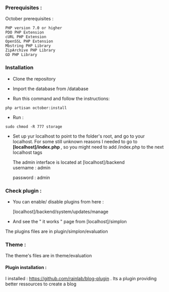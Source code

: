 ### Prerequisites : 

October prerequisites : 

    PHP version 7.0 or higher
    PDO PHP Extension
    cURL PHP Extension
    OpenSSL PHP Extension
    Mbstring PHP Library
    ZipArchive PHP Library
    GD PHP Library


### Installation

- Clone the repository 

- Import the database from /database

- Run this command and follow the instructions:

```shell
php artisan october:install
```
- Run : 
```shell
sudo chmod -R 777 storage
```
- Set up yur localhost to point to the folder's root, and go to your localhost. For some still unknown reasons I needed to go to <b> [localhost]/index.php </b>, so you might need to add /index.php to the next localhost tags
  
  The  admin interface is located at [localhost]/backend 
  <br>
  username : admin 
  <br>
  
  password : admin 
  
  
### Check plugin : 
  
  
- You can enable/ disable plugins from here :  

   [localhost]/backend/system/updates/manage
   
- And see the " it works " page from [localhost]/simplon

The plugins files are in plugin/simplon/evaluation

### Theme : 

The theme's files are in theme/evaluation

#### Plugin installation : 

I installed : https://github.com/rainlab/blog-plugin . 
Its a plugin providing better ressources to create a blog 

